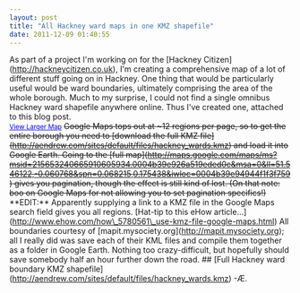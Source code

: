 ```yaml
---
layout: post
title: "All Hackney ward maps in one KMZ shapefile"
date: 2011-12-09 01:40:55
---
```


As part of a project I'm working on for the \[Hackney Citizen\](http://hackneycitizen.co.uk), I'm creating a comprehensive map of a lot of different stuff going on in Hackney. One thing that would be particularly useful would be ward boundaries, ultimately comprising the area of the whole borough. Much to my surprise, I could not find a single omnibus Hackney ward shapefile anywhere online. Thus I've created one, attached to this blog post.   
<small><a href="http://maps.google.com/maps?f=q&source=embed&hl=en&geocode=&q=http:%2F%2Fwww.aendrew.com%2Ffiles%2Fhackney_wards.kmz&aq=&sll=51.56319,-0.048871&sspn=0.008524,0.02193&vpsrc=0&ie=UTF8&t=m&ll=51.548799,-0.060519&spn=0.05797,0.087984" style="color:#0000FF;text-align:left">View Larger Map</a></small> <strike>Google Maps tops out at ~12 regions per page, so to get the entire borough you need to \[download the full KMZ file\](http://aendrew.com/sites/default/files/hackney_wards.kmz) and load it into Google Earth. Going to the \[full map\](http://maps.google.com/maps/ms?msid=215653240665910605934.0004b39e926a519eded0c&msa=0&ll=51.546122,-0.060768&spn=0.068215,0.175438&iwloc=0004b39e94944f1f3f759) gives you pagination, though the effect is still kind of lost. (On that note: boo on Google Maps for not allowing you to set pagination specifics!)</strike> \*\*EDIT:\*\* Apparently supplying a link to a KMZ file in the Google Maps search field gives you all regions. \[Hat-tip to this eHow article...\](http://www.ehow.com/how\_5780561\_use-kmz-file-google-maps.html) All boundaries courtesy of \[mapit.mysociety.org\](http://mapit.mysociety.org); all I really did was save each of their KML files and compile them together as a folder in Google Earth. Nothing too crazy-difficult, but hopefully should save somebody half an hour further down the road. ## \[Full Hackney ward boundary KMZ shapefile\](http://aendrew.com/sites/default/files/hackney_wards.kmz) -Æ.